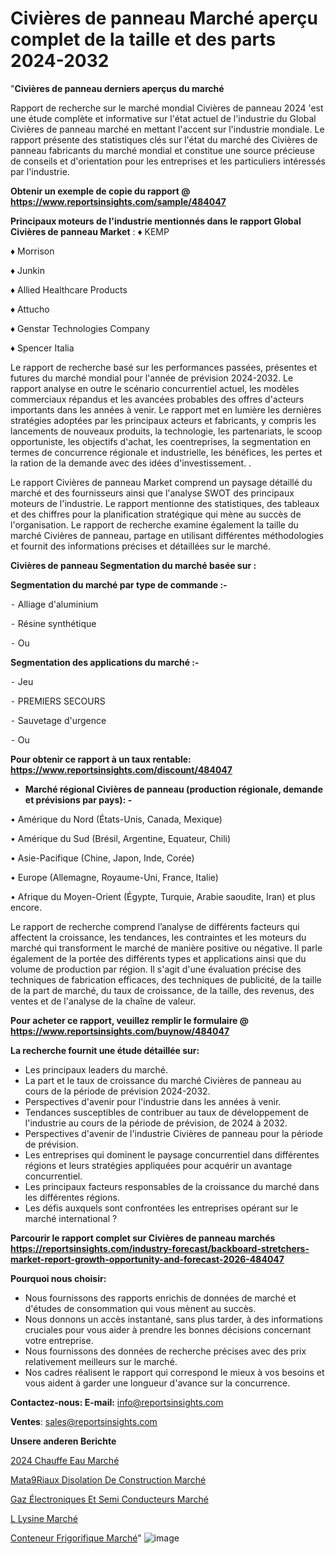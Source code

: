 # Civières de panneau Marché aperçu complet de la taille et des parts 2024-2032

"<strong>Civières de panneau derniers aperçus du marché</strong>

Rapport de recherche sur le marché mondial Civières de panneau 2024 'est une étude complète et informative sur l'état actuel de l'industrie du Global Civières de panneau marché en mettant l'accent sur l'industrie mondiale. Le rapport présente des statistiques clés sur l'état du marché des Civières de panneau fabricants du marché mondial et constitue une source précieuse de conseils et d'orientation pour les entreprises et les particuliers intéressés par l'industrie.

<strong>Obtenir un exemple de copie du rapport @ <a href=https://www.reportsinsights.com/sample/484047>https://www.reportsinsights.com/sample/484047</a></strong>

<strong>Principaux moteurs de l'industrie mentionnés dans le rapport Global Civières de panneau Market</strong> :
♦ KEMP

♦ Morrison

♦ Junkin

♦ Allied Healthcare Products

♦ Attucho

♦ Genstar Technologies Company

♦ Spencer Italia

Le rapport de recherche basé sur les performances passées, présentes et futures du marché mondial pour l'année de prévision 2024-2032. Le rapport analyse en outre le scénario concurrentiel actuel, les modèles commerciaux répandus et les avancées probables des offres d'acteurs importants dans les années à venir. Le rapport met en lumière les dernières stratégies adoptées par les principaux acteurs et fabricants, y compris les lancements de nouveaux produits, la technologie, les partenariats, le scoop opportuniste, les objectifs d'achat, les coentreprises, la segmentation en termes de concurrence régionale et industrielle, les bénéfices, les pertes et la ration de la demande avec des idées d'investissement. .

Le rapport Civières de panneau Market comprend un paysage détaillé du marché et des fournisseurs ainsi que l'analyse SWOT des principaux moteurs de l'industrie. Le rapport mentionne des statistiques, des tableaux et des chiffres pour la planification stratégique qui mène au succès de l'organisation. Le rapport de recherche examine également la taille du marché Civières de panneau, partage en utilisant différentes méthodologies et fournit des informations précises et détaillées sur le marché.

<strong>Civières de panneau Segmentation du marché basée sur :</strong>

<strong>Segmentation du marché par type de commande :-</strong>

⁃ Alliage d'aluminium

⁃ Résine synthétique

⁃ Ou

<strong>Segmentation des applications du marché :-</strong>

⁃ Jeu

⁃ PREMIERS SECOURS

⁃ Sauvetage d'urgence

⁃ Ou

<strong>Pour obtenir ce rapport à un taux rentable: <a href=https://www.reportsinsights.com/discount/484047>https://www.reportsinsights.com/discount/484047</a></strong>
<ul>
  <li><strong>Marché régional Civières de panneau (production régionale, demande et prévisions par pays): -</strong></li>
</ul>
• Amérique du Nord (États-Unis, Canada, Mexique)

• Amérique du Sud (Brésil, Argentine, Equateur, Chili)

• Asie-Pacifique (Chine, Japon, Inde, Corée)

• Europe (Allemagne, Royaume-Uni, France, Italie)

• Afrique du Moyen-Orient (Égypte, Turquie, Arabie saoudite, Iran) et plus encore.

Le rapport de recherche comprend l’analyse de différents facteurs qui affectent la croissance, les tendances, les contraintes et les moteurs du marché qui transforment le marché de manière positive ou négative. Il parle également de la portée des différents types et applications ainsi que du volume de production par région. Il s'agit d'une évaluation précise des techniques de fabrication efficaces, des techniques de publicité, de la taille de la part de marché, du taux de croissance, de la taille, des revenus, des ventes et de l'analyse de la chaîne de valeur.

<strong>Pour acheter ce rapport, veuillez remplir le formulaire @   <a href=https://www.reportsinsights.com/buynow/484047>https://www.reportsinsights.com/buynow/484047</a></strong>

<strong>La recherche fournit une étude détaillée sur:</strong>
<ul>
  <li>Les principaux leaders du marché.</li>
  <li>La part et le taux de croissance du marché Civières de panneau au cours de la période de prévision 2024-2032.</li>
  <li>Perspectives d'avenir pour l'industrie dans les années à venir.</li>
  <li>Tendances susceptibles de contribuer au taux de développement de l'industrie au cours de la période de prévision, de 2024 à 2032.</li>
  <li>Perspectives d'avenir de l'industrie Civières de panneau pour la période de prévision.</li>
  <li>Les entreprises qui dominent le paysage concurrentiel dans différentes régions et leurs stratégies appliquées pour acquérir un avantage concurrentiel.</li>
  <li>Les principaux facteurs responsables de la croissance du marché dans les différentes régions.</li>
  <li>Les défis auxquels sont confrontées les entreprises opérant sur le marché international ?</li>
</ul>

<strong>Parcourir le rapport complet sur Civières de panneau marchés <a href=https://reportsinsights.com/industry-forecast/backboard-stretchers-market-report-growth-opportunity-and-forecast-2026-484047>https://reportsinsights.com/industry-forecast/backboard-stretchers-market-report-growth-opportunity-and-forecast-2026-484047</a></strong>

<strong>Pourquoi nous choisir:</strong>
<ul>
  <li>Nous fournissons des rapports enrichis de données de marché et d'études de consommation qui vous mènent au succès.</li>
  <li>Nous donnons un accès instantané, sans plus tarder, à des informations cruciales pour vous aider à prendre les bonnes décisions concernant votre entreprise.</li>
  <li>Nous fournissons des données de recherche précises avec des prix relativement meilleurs sur le marché.</li>
  <li>Nos cadres réalisent le rapport qui correspond le mieux à vos besoins et vous aident à garder une longueur d'avance sur la concurrence.</li>
</ul>
<strong>Contactez-nous:
</strong><strong>E-mail:</strong> <a href=mailto:info@reportsinsights.com>info@reportsinsights.com</a>

<strong>Ventes</strong>: <a href=mailto:sales@reportsinsights.com>sales@reportsinsights.com</a>

<strong>Unsere anderen Berichte</strong>

<a href=https://www.linkedin.com/pulse/2024-chauffe-eau-march%C3%A9-analyse-et-tendances-ercfc/>2024 Chauffe Eau Marché</a>

<a href=https://www.linkedin.com/pulse/mat%C3%A9riaux-disolation-de-construction-march%C3%A9-r45rc/>Mata9Riaux Disolation De Construction Marché</a>

<a href=https://www.linkedin.com/pulse/gaz-électroniques-et-semi-conducteurs-marchéanalyse-iummc/>Gaz Électroniques Et Semi Conducteurs Marché</a>

<a href=https://www.linkedin.com/pulse/l-lysine-march%C3%A9-analyse-historique-actuelle-rlpof/>L Lysine Marché</a>

<a href=https://www.linkedin.com/pulse/conteneur-frigorifique-march%C3%A9-rapport-2024-oxdxc/>Conteneur Frigorifique Marché</a>"
![image](https://github.com/daminid12/RImarket/assets/158430485/201d90bc-c78d-4b31-ae64-e06a6a0f701b)

